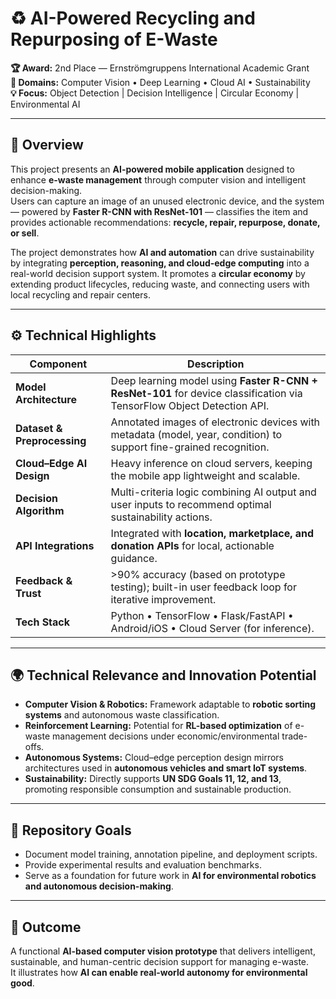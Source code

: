 # ♻️ AI-Powered Recycling and Repurposing of E-Waste

**🏆 Award:** 2nd Place — Ernströmgruppens International Academic Grant  
**📂 Domains:** Computer Vision • Deep Learning • Cloud AI • Sustainability  
**💡 Focus:** Object Detection | Decision Intelligence | Circular Economy | Environmental AI  

---

## 🚀 Overview

This project presents an **AI-powered mobile application** designed to enhance **e-waste management** through computer vision and intelligent decision-making.  
Users can capture an image of an unused electronic device, and the system — powered by **Faster R-CNN with ResNet-101** — classifies the item and provides actionable recommendations: **recycle, repair, repurpose, donate, or sell**.

The project demonstrates how **AI and automation** can drive sustainability by integrating **perception, reasoning, and cloud-edge computing** into a real-world decision support system. It promotes a **circular economy** by extending product lifecycles, reducing waste, and connecting users with local recycling and repair centers.

---

## ⚙️ Technical Highlights

| Component | Description |
|------------|-------------|
| **Model Architecture** | Deep learning model using **Faster R-CNN + ResNet-101** for device classification via TensorFlow Object Detection API. |
| **Dataset & Preprocessing** | Annotated images of electronic devices with metadata (model, year, condition) to support fine-grained recognition. |
| **Cloud–Edge AI Design** | Heavy inference on cloud servers, keeping the mobile app lightweight and scalable. |
| **Decision Algorithm** | Multi-criteria logic combining AI output and user inputs to recommend optimal sustainability actions. |
| **API Integrations** | Integrated with **location, marketplace, and donation APIs** for local, actionable guidance. |
| **Feedback & Trust** | >90% accuracy (based on prototype testing); built-in user feedback loop for iterative improvement. |
| **Tech Stack** | Python • TensorFlow • Flask/FastAPI • Android/iOS • Cloud Server (for inference). |

---

## 🌍 Technical Relevance and Innovation Potential

- **Computer Vision & Robotics:** Framework adaptable to **robotic sorting systems** and autonomous waste classification.  
- **Reinforcement Learning:** Potential for **RL-based optimization** of e-waste management decisions under economic/environmental trade-offs.  
- **Autonomous Systems:** Cloud–edge perception design mirrors architectures used in **autonomous vehicles and smart IoT systems**.  
- **Sustainability:** Directly supports **UN SDG Goals 11, 12, and 13**, promoting responsible consumption and sustainable production.

---

## 🧩 Repository Goals

- Document model training, annotation pipeline, and deployment scripts.  
- Provide experimental results and evaluation benchmarks.  
- Serve as a foundation for future work in **AI for environmental robotics and autonomous decision-making**.  

---

## 🏁 Outcome

A functional **AI-based computer vision prototype** that delivers intelligent, sustainable, and human-centric decision support for managing e-waste.  
It illustrates how **AI can enable real-world autonomy for environmental good**.
